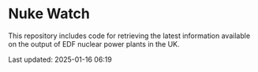 # Nuke Watch

This repository includes code for retrieving the latest information available on the output of EDF nuclear power plants in the UK.

Last updated: 2025-01-16 06:19